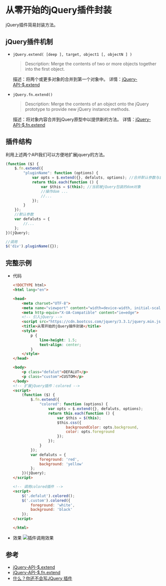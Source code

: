 # 从零开始的jQuery插件封装


jQuery插件简易封装方法。


## jQuery插件机制

* `jQuery.extend( [deep ], target, object1 [, objectN ] )`
    > Description: Merge the contents of two or more objects together into the first object.

    描述：将两个或更多对象的合并到第一个对象中。
    详情：[jQuery-API-$.extend](https://api.jquery.com/jQuery.extend/)
* `jQuery.fn.extend()`
    > Description: Merge the contents of an object onto the jQuery prototype to provide new jQuery instance methods.

    描述：将对象内容合并到jQuery原型中以提供新的方法。
    详情：[jQuery-API-$.fn.extend](https://api.jquery.com/jQuery.fn.extend/)


## 插件结构

利用上述两个API我们可以方便地扩展jquery的方法。

```js
(function ($) {
    $.fn.extend({
        "pluginName": function (options) {
            var opts = $.extend({}, defaluts, options); //合并默认参数与自定义参数
            return this.each(function () {
                var $this = $(this); //当前被jQuery包装的dom对象
                //操作dom ...
                //...
            });
        }
    });
    //默认参数
    var defaluts = {
        //...
    };
})(jQuery);

//调用
$('div').pluginName({});

```
## 完整示例

* 代码
    ```html
    <!DOCTYPE html>
    <html lang="en">

    <head>
        <meta charset="UTF-8">
        <meta name="viewport" content="width=device-width, initial-scale=1.0">
        <meta http-equiv="X-UA-Compatible" content="ie=edge">
        <!-- 引入jQuery -->
        <script src="https://cdn.bootcss.com/jquery/3.3.1/jquery.min.js"></script>
        <title>从零开始的jQuery插件封装</title>
        <style>
            p {
                line-height: 1.5;
                text-align: center;
            }
        </style>
    </head>

    <body>
        <p class="defalut">DEFALUT</p>
        <p class="custom">CUSTOM</p>
    </body>
    <!-- 扩展jQuery插件：colored -->
    <script>
        (function ($) {
            $.fn.extend({
                "colored": function (options) {
                    var opts = $.extend({}, defaluts, options);
                    return this.each(function () {
                        var $this = $(this);
                        $this.css({
                            backgroundColor: opts.background,
                            color: opts.foreground
                        });
                    });
                }
            });
            var defaluts = {
                foreground: 'red',
                background: 'yellow'
            };
        })(jQuery);
    </script>

    <!-- 调用colored插件 -->
    <script>
        $('.defalut').colored();
        $('.custom').colored({
            foreground: 'white',
            background: 'black'
        });
    </script>

    </html>

    ```

* 效果
    ![插件调用效果](http://p9secbq22.bkt.clouddn.com/18-6-21/76576831.jpg)


## 参考
* [jQuery-API-$.extend](https://api.jquery.com/jQuery.extend/)
* [jQuery-API-$.fn.extend](https://api.jquery.com/jQuery.fn.extend/)
* [什么？你还不会写JQuery 插件](https://www.cnblogs.com/joey0210/p/3408349.html)


